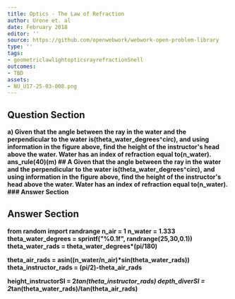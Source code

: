 ```yaml
---
title: Optics - The Law of Refraction
author: Urone et. al
date: February 2018
editor: ''
source: https://github.com/openwebwork/webwork-open-problem-library
type: ''
tags:
- geometriclawlightopticsrayrefractionSnell
outcomes:
- TBD
assets:
- NU_U17-25-03-008.png
---
```


## Question Section 

<b>
a) Given that the angle between the ray in the water and the perpendicular to the water is(theta_water_degrees^circ), and using information in the figure above, find the height of the instructor's head above the water. Water has an index of refraction equal to(n_water).
ans_rule(40)(m)
## A
Given that the angle between the ray in the water and the perpendicular to the water is(theta_water_degrees^circ), and using information in the figure above, find the height of the instructor's head above the water. Water has an index of refraction equal to(n_water).
### Answer Section


## Answer Section

from random import randrange
n_air = 1
n_water = 1.333
theta_water_degrees = sprintf("%0.1f", randrange(25,30,0.1))
theta_water_rads = theta_water_degrees*(pi/180)

theta_air_rads = asin((n_water/n_air)*sin(theta_water_rads))
theta_instructor_rads = (pi/2)-theta_air_rads

height_instructorSI = 2*tan(theta_instructor_rads)
depth_diverSI = 2*tan(theta_water_rads)/tan(theta_air_rads)